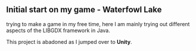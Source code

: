 ## Initial start on my game - Waterfowl Lake

trying to make a game in my free time, here I am mainly trying out different aspects of the LIBGDX framework in Java.

This project is abadoned as I jumped over to **Unity**.
